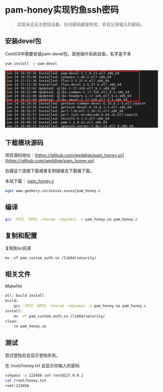 # pam-honey实现钓鱼ssh密码

> 实现永远无法登陆设备，任何密码都是失败，并且记录输入的密码。

## 安装devel包

CentOS中需要安装pam-devel包，其他操作系统自查。名字差不多

```bash
yum install -y pam-devel
```

![image-20240625113733174](./pam-honey实现钓鱼ssh密码.assets/image-20240625113733174.png)

## 下载模块源码

项目源码地址：[https://github.com/weddige/pam_honey.so](https://github.com/weddige/pam_honey.so)

右键这个连接下载或者复制链接去下载器下载。

本站下载： [pam_honey.c](./pam-honey实现钓鱼ssh密码.assets/pam_honey.c)

```bash
wget www.geekery.cn/xxxxxx.xxxxx/pam_honey.c
```

## 编译

```bash
gcc -fPIC -DPIC -shared -rdynamic -o pam_honey.so pam_honey.c
```

## 复制和配置

复制到so目录

```
mv -vf pam_custom_auth.so /lib64/security/
```

## 相关文件

Makefile

```bash
all: build install
build: 
	gcc -fPIC -DPIC -shared -rdynamic -o pam_honey.so pam_honey.c
install:
	mv -vf pam_custom_auth.so /lib64/security/
clean:
	rm pam_honey.so
```

## 测试

尝试登陆后会显示登陆失败。

在 /root/honey.txt 会显示你输入的密码

```bash
sshpass -p 123456 ssh root@127.0.0.1
cat /root/honey.txt
root:123456
```

